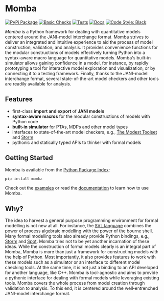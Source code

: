 # Momba

[![PyPi Package](https://img.shields.io/pypi/v/momba.svg?label=latest%20version)](https://pypi.python.org/pypi/momba)
[![Basic Checks](https://img.shields.io/github/workflow/status/koehlma/momba/Basic%20Checks?label=basic%20checks)](https://github.com/koehlma/momba/actions)
[![Tests](https://img.shields.io/github/workflow/status/koehlma/momba/Run%20Tests?label=tests)](https://github.com/koehlma/momba/actions)
[![Docs](https://img.shields.io/static/v1?label=docs&message=master&color=blue)](https://koehlma.github.io/momba/)
[![Code Style: Black](https://img.shields.io/badge/code%20style-black-000000.svg)](https://github.com/psf/black)

*Momba* is a Python framework for dealing with quantitative models centered around the [JANI-model](http://www.jani-spec.org/) interchange format.
Momba strives to deliver an integrated and intuitive experience to aid the process of model construction, validation, and analysis.
It provides convenience functions for the modular constructions of models effectively turning Python into a syntax-aware macro language for quantitative models.
Momba's built-in simulator allows gaining confidence in a model, for instance, by rapidly prototyping a tool for interactive model exploration and visualization, or by connecting it to a testing framework.
Finally, thanks to the JANI-model interchange format, several state-of-the-art model checkers and other tools are readily available for analysis.


## Features

* first-class **import and export** of **JANI models**
* **syntax-aware macros** for the modular constructions of models with Python code
* **built-in simulator** for PTAs, MDPs and other model types
* interfaces to state-of-the-art model checkers, e.g., [The Modest Toolset](http://www.modestchecker.net/) and [Storm](https://www.stormchecker.org/)
* pythonic and statically typed APIs to thinker with formal models


## Getting Started

Momba is available from the [Python Package Index](https://pypi.org/):
```sh
pip install momba
```
Check out the [examples](./examples) or read the [documentation](https://koehlma.github.io/momba/) to learn how to use Momba.


## Why?

The idea to harvest a general purpose programming environment for formal modelling is not new at all.
For instance, the [SVL language](https://link.springer.com/chapter/10.1007/0-306-47003-9_24) combines the power of process algebraic modelling with the power of the bourne shell.
Many formal modelling tools also already provide Python bindings, e.g., [Storm](https://moves-rwth.github.io/stormpy/) and [Spot](https://spot.lrde.epita.fr/).
Momba tries not to be yet another incarnation of these ideas.
While the construction of formal models clearly is an integral part of Momba, Momba is more than just a framework for constructing models with the help of Python.
Most importantly, it also provides features to work with these models such as a simulator or an interface to different model checking tools.
At the same time, it is not just a binding to an API developed for another language, like C++.
Momba is tool-agnostic and aims to provide a pythonic interface for dealing with formal models while leveraging existing tools.
Momba covers the whole process from model creation through validation to analysis.
To this end, it is centered around the well-entrenched JANI-model interchange format.
